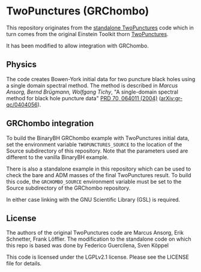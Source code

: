 # TwoPunctures (GRChombo)

This repository originates from the
[standalone TwoPunctures](https://bitbucket.org/relastro/twopunctures-standalone)
code which in turn comes from the original Einstein Toolkit thorn
[TwoPunctures](https://bitbucket.org/einsteintoolkit/einsteininitialdata/).

It has been modified to allow integration with GRChombo.

##  Physics

The code creates Bowen-York initial data for two puncture black holes using a
single domain spectral method. The method is described in _Marcus Ansorg,
Bernd Brügmann, Wolfgang Tichy_, "A single-domain spectral method for black hole
puncture data"
[PRD 70, 064011 (2004)](https://doi.org/10.1103/PhysRevD.70.064011)
([arXiv:gr-qc/0404056](https://arxiv.org/abs/gr-qc/0404056)).

## GRChombo integration

To build the BinaryBH GRChombo example with TwoPunctures initial data, set the
environment variable `TWOPUNCTURES_SOURCE` to the location of the Source
subdirectory of this repository. Note that the parameters used are different to
the vanilla BinaryBH example.

There is also a standalone example in this repository which can be used to check
the bare and ADM masses of the final TwoPunctures result. To build this code,
the `GRCHOMBO_SOURCE` environment variable must be set to the Source
subdirectory of the GRChombo repository.

In either case linking with the GNU Scientific Library (GSL) is required.

## License

The authors of the original TwoPunctures code are Marcus Ansorg, Erik Schnetter,
Frank Löffler. The modification to the standalone code on which this repo is
based was done by Federico Guercilena, Sven Köppel

This code is licensed under the LGPLv2.1 license. Please see the LICENSE file
for details.
